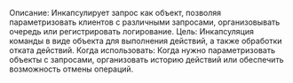 Описание: Инкапсулирует запрос как объект, позволяя параметризовать клиентов с различными запросами, организовывать очередь или регистрировать логирование.
Цель: Инкапсуляция команды в виде объекта для выполнения действий, а также обработки отката действий.
Когда использовать: Когда нужно параметризовать объекты с запросами, организовать историю действий или обеспечить возможность отмены операций.